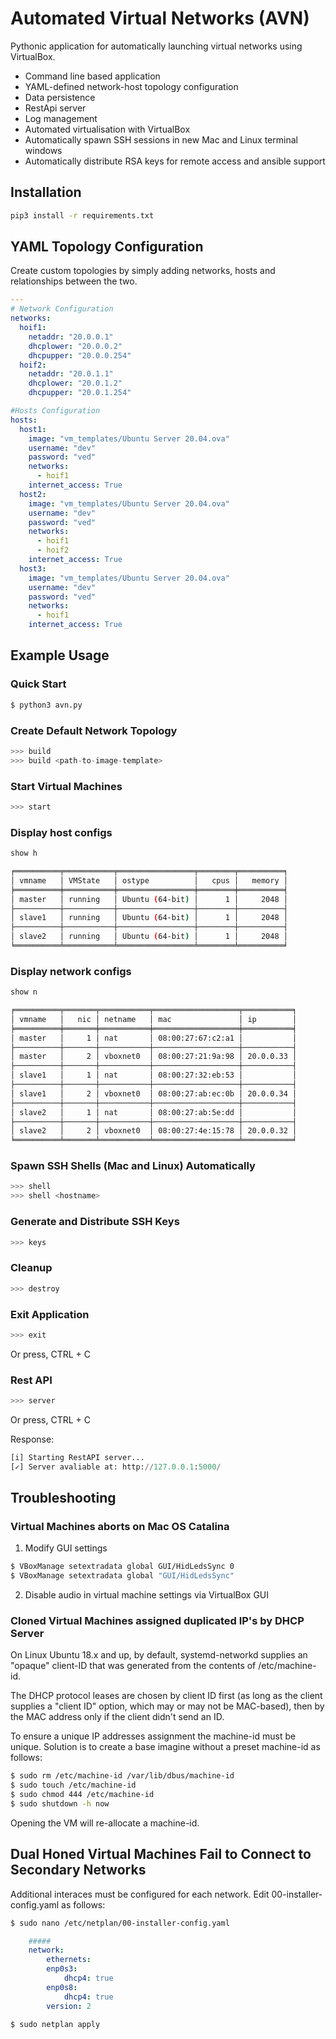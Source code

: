 # Automated Virtual Networks (AVN)

Pythonic application for automatically launching virtual networks using VirtualBox. 

* Command line based application 
* YAML-defined network-host topology configuration
* Data persistence 
* RestApi server 
* Log management 
* Automated virtualisation with VirtualBox 
* Automatically spawn SSH sessions in new Mac and Linux terminal windows
* Automatically distribute RSA keys for remote access and ansible support 


## Installation 

```bash
pip3 install -r requirements.txt
```

## YAML Topology Configuration 

Create custom topologies by simply adding networks, hosts and relationships between the two. 

```yaml
---
# Network Configuration
networks:
  hoif1:
    netaddr: "20.0.0.1"
    dhcplower: "20.0.0.2"
    dhcpupper: "20.0.0.254"
  hoif2:
    netaddr: "20.0.1.1"
    dhcplower: "20.0.1.2"
    dhcpupper: "20.0.1.254"

#Hosts Configuration
hosts:
  host1:
    image: "vm_templates/Ubuntu Server 20.04.ova"
    username: "dev"
    password: "ved"
    networks:
      - hoif1
    internet_access: True
  host2:
    image: "vm_templates/Ubuntu Server 20.04.ova"
    username: "dev"
    password: "ved"
    networks:
      - hoif1
      - hoif2    
    internet_access: True
  host3:
    image: "vm_templates/Ubuntu Server 20.04.ova"
    username: "dev"
    password: "ved"
    networks:
      - hoif1
    internet_access: True
```

## Example Usage 

### Quick Start
```bash 
$ python3 avn.py
```

### Create Default Network Topology
```python
>>> build
>>> build <path-to-image-template>
```

### Start Virtual Machines 
```python
>>> start 
```

### Display host configs 
```python 
show h
```

```bash
╒══════════╤═══════════╤═════════════════╤════════╤══════════╕
│ vmname   │ VMState   │ ostype          │   cpus │   memory │
╞══════════╪═══════════╪═════════════════╪════════╪══════════╡
│ master   │ running   │ Ubuntu (64-bit) │      1 │     2048 │
├──────────┼───────────┼─────────────────┼────────┼──────────┤
│ slave1   │ running   │ Ubuntu (64-bit) │      1 │     2048 │
├──────────┼───────────┼─────────────────┼────────┼──────────┤
│ slave2   │ running   │ Ubuntu (64-bit) │      1 │     2048 │
╘══════════╧═══════════╧═════════════════╧════════╧══════════╛
```

### Display network configs 
```python 
show n
```

```bash
╒══════════╤═══════╤═══════════╤═══════════════════╤═══════════╕
│ vmname   │   nic │ netname   │ mac               │ ip        │
╞══════════╪═══════╪═══════════╪═══════════════════╪═══════════╡
│ master   │     1 │ nat       │ 08:00:27:67:c2:a1 │           │
├──────────┼───────┼───────────┼───────────────────┼───────────┤
│ master   │     2 │ vboxnet0  │ 08:00:27:21:9a:98 │ 20.0.0.33 │
├──────────┼───────┼───────────┼───────────────────┼───────────┤
│ slave1   │     1 │ nat       │ 08:00:27:32:eb:53 │           │
├──────────┼───────┼───────────┼───────────────────┼───────────┤
│ slave1   │     2 │ vboxnet0  │ 08:00:27:ab:ec:0b │ 20.0.0.34 │
├──────────┼───────┼───────────┼───────────────────┼───────────┤
│ slave2   │     1 │ nat       │ 08:00:27:ab:5e:dd │           │
├──────────┼───────┼───────────┼───────────────────┼───────────┤
│ slave2   │     2 │ vboxnet0  │ 08:00:27:4e:15:78 │ 20.0.0.32 │
╘══════════╧═══════╧═══════════╧═══════════════════╧═══════════╛
``` 

### Spawn SSH Shells (Mac and Linux) Automatically 
```python
>>> shell
>>> shell <hostname>
```

### Generate and Distribute SSH Keys 
```python
>>> keys
```

### Cleanup 
```python
>>> destroy
```

### Exit Application 
```python
>>> exit 
```
Or press, CTRL + C 

### Rest API 
```python
>>> server

```
Or press, CTRL + C 

Response:
```python
[i] Starting RestAPI server...
[✓] Server avaliable at: http://127.0.0.1:5000/
```


## Troubleshooting 

### Virtual Machines aborts on Mac OS Catalina 

1. Modify GUI settings
```bash 
$ VBoxManage setextradata global GUI/HidLedsSync 0
$ VBoxManage setextradata global "GUI/HidLedsSync"
```
2. Disable audio in virtual machine settings via VirtualBox GUI

### Cloned Virtual Machines assigned duplicated IP's by DHCP Server 
On Linux Ubuntu 18.x and up, by default, systemd-networkd supplies an "opaque" client-ID that was generated from the contents of /etc/machine-id.

The DHCP protocol leases are chosen by client ID first (as long as the client supplies a "client ID" option, which may or may not be MAC-based), then by the MAC address only if the client didn't send an ID.

To ensure a unique IP addresses assignment the machine-id must be unique. Solution is to create a base imagine without a preset machine-id as follows: 

```bash
$ sudo rm /etc/machine-id /var/lib/dbus/machine-id
$ sudo touch /etc/machine-id
$ sudo chmod 444 /etc/machine-id
$ sudo shutdown -h now
``` 
Opening the VM will re-allocate a machine-id. 

## Dual Honed Virtual Machines Fail to Connect to Secondary Networks
Additional interaces must be configured for each network. Edit 00-installer-config.yaml as follows:

```bash
$ sudo nano /etc/netplan/00-installer-config.yaml
```
```yaml
    #####
    network:
        ethernets:
        enp0s3:
            dhcp4: true
        enp0s8:
            dhcp4: true
        version: 2
```
```bash
$ sudo netplan apply
```
